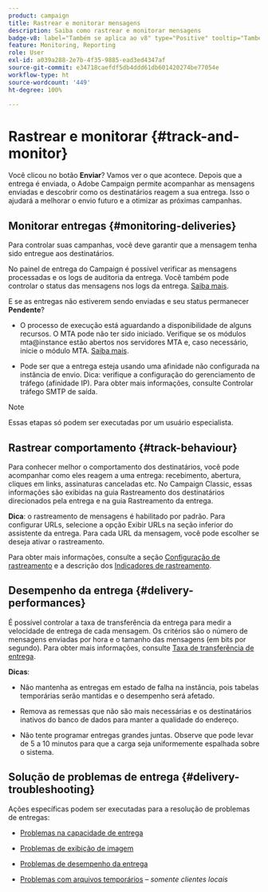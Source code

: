 ```yaml
---
product: campaign
title: Rastrear e monitorar mensagens
description: Saiba como rastrear e monitorar mensagens
badge-v8: label="Também se aplica ao v8" type="Positive" tooltip="Também se aplica ao Campaign v8"
feature: Monitoring, Reporting
role: User
exl-id: a039a288-2e7b-4f35-9885-ead3ed4347af
source-git-commit: e34718caefdf5db4ddd61db601420274be77054e
workflow-type: ht
source-wordcount: '449'
ht-degree: 100%

---
```


# Rastrear e monitorar {#track-and-monitor}

Você clicou no botão **Enviar**? Vamos ver o que acontece. Depois que a entrega é enviada, o Adobe Campaign permite acompanhar as mensagens enviadas e descobrir como os destinatários reagem a sua entrega. Isso o ajudará a melhorar o envio futuro e a otimizar as próximas campanhas.

## Monitorar entregas {#monitoring-deliveries}

Para controlar suas campanhas, você deve garantir que a mensagem tenha sido entregue aos destinatários.

No painel de entrega do Campaign é possível verificar as mensagens processadas e os logs de auditoria da entrega.
Você também pode controlar o status das mensagens nos logs da entrega. [Saiba mais](about-delivery-monitoring.md).

E se as entregas não estiverem sendo enviadas e seu status permanecer **Pendente**?

* O processo de execução está aguardando a disponibilidade de alguns recursos. O MTA pode não ter sido iniciado.
Verifique se os módulos mta@instance estão abertos nos servidores MTA e, caso necessário, inicie o módulo MTA. [Saiba mais](../../production/using/administration.md).

* Pode ser que a entrega esteja usando uma afinidade não configurada na instância de envio.
Dica: verifique a configuração do gerenciamento de tráfego (afinidade IP). Para obter mais informações, consulte Controlar tráfego SMTP de saída.

>[!NOTE]
>
>Essas etapas só podem ser executadas por um usuário especialista.

## Rastrear comportamento {#track-behaviour}

Para conhecer melhor o comportamento dos destinatários, você pode acompanhar como eles reagem a uma entrega: recebimento, abertura, cliques em links, assinaturas canceladas etc. No Campaign Classic, essas informações são exibidas na guia Rastreamento dos destinatários direcionados pela entrega e na guia Rastreamento da entrega.

**Dica**: o rastreamento de mensagens é habilitado por padrão. Para configurar URLs, selecione a opção Exibir URLs na seção inferior do assistente da entrega. Para cada URL da mensagem, você pode escolher se deseja ativar o rastreamento.

Para obter mais informações, consulte a seção [Configuração de rastreamento](how-to-configure-tracked-links.md) e a descrição dos [Indicadores de rastreamento](../../reporting/using/delivery-reports.md#tracking-indicators).

## Desempenho da entrega {#delivery-performances}

É possível controlar a taxa de transferência da entrega para medir a velocidade de entrega de cada mensagem. Os critérios são o número de mensagens enviadas por hora e o tamanho das mensagens (em bits por segundo). Para obter mais informações, consulte [Taxa de transferência de entrega](../../reporting/using/global-reports.md#delivery-throughput).

**Dicas**:

* Não mantenha as entregas em estado de falha na instância, pois tabelas temporárias serão mantidas e o desempenho será afetado.

* Remova as remessas que não são mais necessárias e os destinatários inativos do banco de dados para manter a qualidade do endereço.

* Não tente programar entregas grandes juntas. Observe que pode levar de 5 a 10 minutos para que a carga seja uniformemente espalhada sobre o sistema.

## Solução de problemas de entrega {#delivery-troubleshooting}

Ações específicas podem ser executadas para a resolução de problemas de entregas:

* [Problemas na capacidade de entrega](../../production/using/performance-and-throughput-issues.md#deliverability_issues)

* [Problemas de exibição de imagem](../../production/using/image-display-issues.md)

* [Problemas de desempenho da entrega](delivery-performances.md)

* [Problemas com arquivos temporários](../../production/using/temporary-files.md) – *somente clientes locais*

